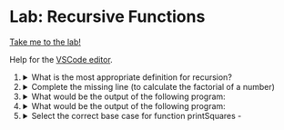 # Lab: Recursive Functions

[Take me to the lab!](https://kodekloud.com/topic/lab-recursive-functions/)

Help for the [VSCode editor](https://github.com/kodekloudhub/community-faq/blob/main/docs/vscode-tips.md).

1.  <details>
    <summary>What is the most appropriate definition for recursion?</summary>

    1. A function that calls another function.
    1. A function that calls another execution instance of the same function.
    1. An in-built method for solving base cases related problems.
    1. A variadic function that calls another variadic function.

    <details>
    <summary>Reveal</summary>

    > B

    Also known as "a function that calls itself"

    </details>
    </details>

1.  <details>
    <summary>Complete the missing line (to calculate the factorial of a number)</summary>

    ```go
    func fact(n int) int {
        if n == 0 {
                return 1
        }
        return ______
    }
    ```

    <details>
    <summary>Reveal</summary>

    > `n * fact(n-1)`

    Calculating a factorial is a classic use case for recursion.

    ```
    n! = n * (n-1) * (n-2) * (n-3) * ... * 3 * 2 * 1
       = n * (n-1)!
    ```

    In mathematics, the factorial of a non-negative integer `n`, denoted by `n!`, is the product of all positive integers less than or equal to `n`. The factorial of `n` also equals the product of `n` with the next smaller factorial. This fact is what makes the calculation suitable for a recursive function.

    </details>
    </details>

1.  <details>
    <summary>What would be the output of the following program:</summary>

    ```go
    func print(n int) {
        if n == 0 {
                return
        }
        fmt.Print(n)
        print(n - 1)
    }

    func main() {
        print(5)
    }
    ```

    * 5 4 3 2 1
    * 54321
    * 12345
    * 1 2 3 4 5

    <details>
    <summary>Reveal</summary>

    > 54321

    * `main()` begins by calling `print()` with `5`.
    * In the `print()` function, `n` starts as `5`, so that is printed first. This eliminates two possible answers.
    * Then `print` calls itself, with `n-1`, i.e. 4. Here is the recursion.
    * `print` will keep doing this until `n == 0`, which will be after `1` has been printed. Then it will return all the way up and the program will end.
    * `fmt.Print` will not emit a space after printing an integer, so that leaves only the given answer.
`
    </details>
    </details>

1.  <details>
    <summary>What would be the output of the following program:</summary>

    ```go
    func print(n int) {
        if n == 0 {
                return
        }
        print(n - 1)
        fmt.Print(n)
    }

    func main() {
        print(5)
    }
    ```

    * 5 4 3 2 1
    * 54321
    * 12345
    * 1 2 3 4 5

    <details>
    <summary>Reveal</summary>

    > 12345

    This is subtly different from the previous question! Firstly for the same reason ias the previous question, we can rule out the answers that have spaces between the numbers.

    What's different? This time round it recurses all the way down until the function bottoms out (`n == 0`), then as it returns up the stack it prints the output. At maximum recursion it makes the fisrt return, then it starts printing where `n == 1` and returns and so on, so the numbers are printed in ascending order as we return up the stack.

    </details>
    </details>

1.  <details>
    <summary>Select the correct base case for function printSquares -</summary>

    for input n -> prints squares for n, n-1, n-2, ... -5

    Example: Input: n=2 Output: 4, 1, 0, 1, 4, 9, 16, 25

    ```go
    func print(n int) {
        // base case
        fmt.Printf("%d ", n*n)
        print(n - 1)
    }

    func main() {
        print(2)
    }
    ```

    Replace `// base case` with which of the following:

    *   ```go
        if n == 5 {
            return
        }
        ```
    *   ```go
        if n == -5 {
            return
        }
        ```
    *   ```go
        if n == 0 {
            return
        }
        ```
    *   ```go
        if n == -6 {
            return
        }
        ```

    <details>
    <summary>Reveal</summary>

    ```go
    if n == -6 {
        return
    }
    ```

    * The specification requires to print the squares of numbers from the starting value down to *and including* `-5`
    * The `print()` function prints the square first, then calls itself with the next smaller number
    * Therefore to get -5<sup>2</sup> printed, it will then call itself with -6, so this is what must be tested for to bottom out the recursion and return.

    </details>
    </details>




